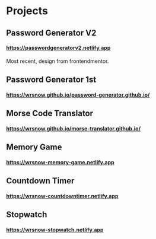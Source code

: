 # Projects

## Password Generator V2

#### https://passwordgeneratorv2.netlify.app
Most recent, design from frontendmentor.


## Password Generator 1st

#### https://wrsnow.github.io/password-generator.github.io/

## Morse Code Translator

#### https://wrsnow.github.io/morse-translator.github.io/

## Memory Game

#### https://wrsnow-memory-game.netlify.app

## Countdown Timer

#### https://wrsnow-countdowntimer.netlify.app

## Stopwatch

#### https://wrsnow-stopwatch.netlify.app
